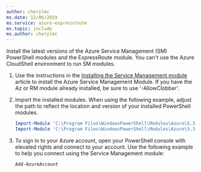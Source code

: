 ```yaml
---
author: cherylmc
ms.date: 12/06/2019
ms.service: azure-expressroute
ms.topic: include
ms.author: cherylmc
---
```


Install the latest versions of the Azure Service Management (SM) PowerShell modules and the ExpressRoute module. You can't use the Azure CloudShell environment to run SM modules.

1. Use the instructions in the [Installing the Service Management module](/powershell/azure/servicemanagement/install-azure-ps) article to install the Azure Service Management Module. If you have the Az or RM module already installed, be sure to use '-AllowClobber'.
2. Import the installed modules. When using the following example, adjust the path to reflect the location and version of your installed PowerShell modules.

   ```powershell
   Import-Module 'C:\Program Files\WindowsPowerShell\Modules\Azure\5.3.0\Azure.psd1'
   Import-Module 'C:\Program Files\WindowsPowerShell\Modules\Azure\5.3.0\ExpressRoute\ExpressRoute.psd1'
   ```
3. To sign in to your Azure account, open your PowerShell console with elevated rights and connect to your account. Use the following example to help you connect using the Service Management module:

   ```powershell
   Add-AzureAccount
   ```